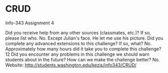 # CRUD
Info-343 Assignment 4

Did you receive help from any other sources (classmates, etc.)? If so, please list who.
No. Except Julian's face. He let me use his picture.
Did you complete any advanced extensions to this challenge? If so, what?
No.
Approximately how many hours did it take you to complete this challenge?
12
Did you encounter any problems in this challenge we should warn students about in the future? How can we make the challenge better?
No.
Website: http://students.washington.edu/kezis/info343/CRUD/
